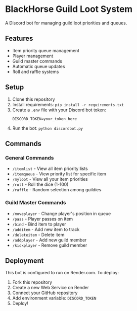 # BlackHorse Guild Loot System

A Discord bot for managing guild loot priorities and queues.

## Features
- Item priority queue management
- Player management
- Guild master commands
- Automatic queue updates
- Roll and raffle systems

## Setup
1. Clone this repository
2. Install requirements: `pip install -r requirements.txt`
3. Create a `.env` file with your Discord bot token:
   ```
   DISCORD_TOKEN=your_token_here
   ```
4. Run the bot: `python discordbot.py`

## Commands
### General Commands
- `/itemlist` - View all item priority lists
- `/itemqueue` - View priority list for specific item
- `/myloot` - View all your item priorities
- `/roll` - Roll the dice (1-100)
- `/raffle` - Random selection among guildies

### Guild Master Commands
- `/moveplayer` - Change player's position in queue
- `/pass` - Player passes on item
- `/bind` - Bind item to player
- `/additem` - Add new item to track
- `/deleteitem` - Delete item
- `/addplayer` - Add new guild member
- `/kickplayer` - Remove guild member

## Deployment
This bot is configured to run on Render.com. To deploy:
1. Fork this repository
2. Create a new Web Service on Render
3. Connect your GitHub repository
4. Add environment variable: `DISCORD_TOKEN`
5. Deploy! 